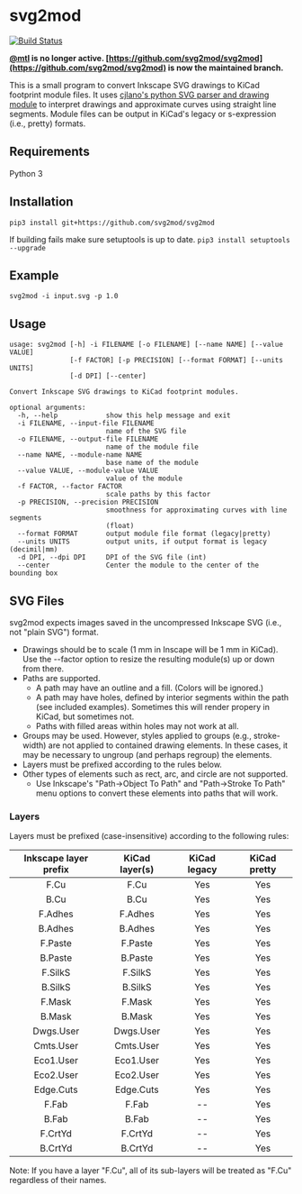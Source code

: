 # svg2mod
[![Build Status](https://travis-ci.org/svg2mod/svg2mod.svg?branch=master)](https://travis-ci.org/svg2mod/svg2mod)

__[@mtl](https://github.com/mtl) is no longer active. [https://github.com/svg2mod/svg2mod](https://github.com/svg2mod/svg2mod) is now the maintained branch.__

This is a small program to convert Inkscape SVG drawings to KiCad footprint module files.  It uses [cjlano's python SVG parser and drawing module](https://github.com/cjlano/svg) to interpret drawings and approximate curves using straight line segments.  Module files can be output in KiCad's legacy or s-expression (i.e., pretty) formats.

## Requirements

Python 3

## Installation

```pip3 install git+https://github.com/svg2mod/svg2mod```

If building fails make sure setuptools is up to date. `pip3 install setuptools --upgrade`

## Example

```svg2mod -i input.svg -p 1.0```

## Usage
```
usage: svg2mod [-h] -i FILENAME [-o FILENAME] [--name NAME] [--value VALUE]
               [-f FACTOR] [-p PRECISION] [--format FORMAT] [--units UNITS]
               [-d DPI] [--center]

Convert Inkscape SVG drawings to KiCad footprint modules.

optional arguments:
  -h, --help            show this help message and exit
  -i FILENAME, --input-file FILENAME
                        name of the SVG file
  -o FILENAME, --output-file FILENAME
                        name of the module file
  --name NAME, --module-name NAME
                        base name of the module
  --value VALUE, --module-value VALUE
                        value of the module
  -f FACTOR, --factor FACTOR
                        scale paths by this factor
  -p PRECISION, --precision PRECISION
                        smoothness for approximating curves with line segments
                        (float)
  --format FORMAT       output module file format (legacy|pretty)
  --units UNITS         output units, if output format is legacy (decimil|mm)
  -d DPI, --dpi DPI     DPI of the SVG file (int)
  --center              Center the module to the center of the bounding box
```

## SVG Files

svg2mod expects images saved in the uncompressed Inkscape SVG (i.e., not "plain SVG") format.
 * Drawings should be to scale (1 mm in Inscape will be 1 mm in KiCad).  Use the --factor option to resize the resulting module(s) up or down from there.
 * Paths are supported.
   * A path may have an outline and a fill.  (Colors will be ignored.)
   * A path may have holes, defined by interior segments within the path (see included examples).  Sometimes this will render propery in KiCad, but sometimes not.
   * Paths with filled areas within holes may not work at all.
 * Groups may be used.  However, styles applied to groups (e.g., stroke-width) are not applied to contained drawing elements.  In these cases, it may be necessary to ungroup (and perhaps regroup) the elements.
 * Layers must be prefixed according to the rules below.
 * Other types of elements such as rect, arc, and circle are not supported.
   * Use Inkscape's "Path->Object To Path" and "Path->Stroke To Path" menu options to convert these elements into paths that will work.

### Layers
Layers must be prefixed (case-insensitive) according to the following rules:

| Inkscape layer prefix | KiCad layer(s)   | KiCad legacy | KiCad pretty |
|:---------------------:|:----------------:|:------------:|:------------:|
| F.Cu                  | F.Cu             | Yes          | Yes          |
| B.Cu                  | B.Cu             | Yes          | Yes          |
| F.Adhes               | F.Adhes          | Yes          | Yes          |
| B.Adhes               | B.Adhes          | Yes          | Yes          |
| F.Paste               | F.Paste          | Yes          | Yes          |
| B.Paste               | B.Paste          | Yes          | Yes          |
| F.SilkS               | F.SilkS          | Yes          | Yes          |
| B.SilkS               | B.SilkS          | Yes          | Yes          |
| F.Mask                | F.Mask           | Yes          | Yes          |
| B.Mask                | B.Mask           | Yes          | Yes          |
| Dwgs.User             | Dwgs.User        | Yes          | Yes          |
| Cmts.User             | Cmts.User        | Yes          | Yes          |
| Eco1.User             | Eco1.User        | Yes          | Yes          |
| Eco2.User             | Eco2.User        | Yes          | Yes          |
| Edge.Cuts             | Edge.Cuts        | Yes          | Yes          |
| F.Fab                 | F.Fab            | --           | Yes          |
| B.Fab                 | B.Fab            | --           | Yes          |
| F.CrtYd               | F.CrtYd          | --           | Yes          |
| B.CrtYd               | B.CrtYd          | --           | Yes          |

Note: If you have a layer "F.Cu", all of its sub-layers will be treated as "F.Cu" regardless of their names.
